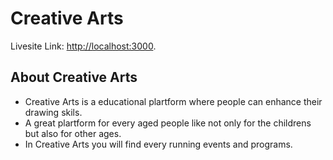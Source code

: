 # Creative Arts

Livesite Link: [http://localhost:3000](https://github.com/facebook/create-react-app).

## About Creative Arts
* Creative Arts is a educational plartform where people can enhance their drawing skils.
* A great plartform for every aged people like not only for the childrens but also for other ages.
* In Creative Arts you will find every running events and programs.